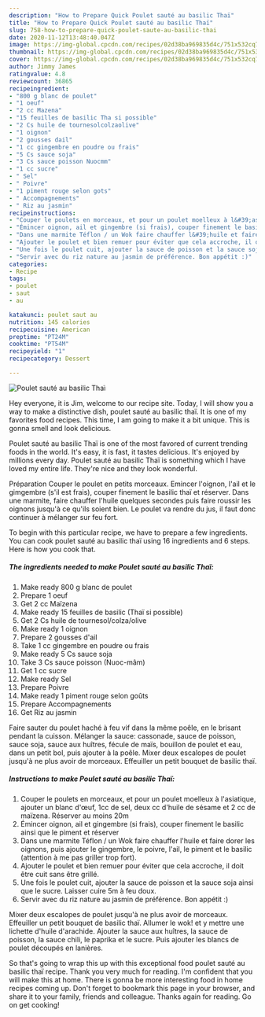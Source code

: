 ```yaml
---
description: "How to Prepare Quick Poulet sauté au basilic Thaï"
title: "How to Prepare Quick Poulet sauté au basilic Thaï"
slug: 758-how-to-prepare-quick-poulet-saute-au-basilic-thai
date: 2020-11-12T13:48:40.047Z
image: https://img-global.cpcdn.com/recipes/02d38ba969835d4c/751x532cq70/poulet-saute-au-basilic-thai-photo-principale-de-la-recette.jpg
thumbnail: https://img-global.cpcdn.com/recipes/02d38ba969835d4c/751x532cq70/poulet-saute-au-basilic-thai-photo-principale-de-la-recette.jpg
cover: https://img-global.cpcdn.com/recipes/02d38ba969835d4c/751x532cq70/poulet-saute-au-basilic-thai-photo-principale-de-la-recette.jpg
author: Jimmy James
ratingvalue: 4.8
reviewcount: 36865
recipeingredient:
- "800 g blanc de poulet"
- "1 oeuf"
- "2 cc Mazena"
- "15 feuilles de basilic Tha si possible"
- "2 Cs huile de tournesolcolzaolive"
- "1 oignon"
- "2 gousses dail"
- "1 cc gingembre en poudre ou frais"
- "5 Cs sauce soja"
- "3 Cs sauce poisson Nuocmm"
- "1 cc sucre"
- " Sel"
- " Poivre"
- "1 piment rouge selon gots"
- " Accompagnements"
- " Riz au jasmin"
recipeinstructions:
- "Couper le poulets en morceaux, et pour un poulet moelleux à l&#39;asiatique, ajouter un blanc d&#39;œuf, 1cc de sel, deux cc d&#39;huile de sésame et 2 cc de maïzena. Réserver au moins 20m"
- "Émincer oignon, ail et gingembre (si frais), couper finement le basilic ainsi que le piment et réserver"
- "Dans une marmite Téflon / un Wok faire chauffer l&#39;huile et faire dorer les oignons, puis ajouter le gingembre, le poivre, l&#39;ail, le piment et le basilic (attention à me pas griller trop fort)."
- "Ajouter le poulet et bien remuer pour éviter que cela accroche, il doit être cuit sans être grillé."
- "Une fois le poulet cuit, ajouter la sauce de poisson et la sauce soja ainsi que le sucre. Laisser cuire 5m à feu doux."
- "Servir avec du riz nature au jasmin de préférence. Bon appétit :)"
categories:
- Recipe
tags:
- poulet
- saut
- au

katakunci: poulet saut au 
nutrition: 145 calories
recipecuisine: American
preptime: "PT24M"
cooktime: "PT54M"
recipeyield: "1"
recipecategory: Dessert

---
```



![Poulet sauté au basilic Thaï](https://img-global.cpcdn.com/recipes/02d38ba969835d4c/751x532cq70/poulet-saute-au-basilic-thai-photo-principale-de-la-recette.jpg)

Hey everyone, it is Jim, welcome to our recipe site. Today, I will show you a way to make a distinctive dish, poulet sauté au basilic thaï. It is one of my favorites food recipes. This time, I am going to make it a bit unique. This is gonna smell and look delicious.

Poulet sauté au basilic Thaï is one of the most favored of current trending foods in the world. It's easy, it is fast, it tastes delicious. It's enjoyed by millions every day. Poulet sauté au basilic Thaï is something which I have loved my entire life. They're nice and they look wonderful.

Préparation Couper le poulet en petits morceaux. Emincer l&#39;oignon, l&#39;ail et le gimgembre (s&#39;il est frais), couper finement le basilic thaï et réserver. Dans une marmite, faire chauffer l&#39;huile quelques secondes puis faire roussir les oignons jusqu&#39;à ce qu&#39;ils soient bien. Le poulet va rendre du jus, il faut donc continuer à mélanger sur feu fort.


To begin with this particular recipe, we have to prepare a few ingredients. You can cook poulet sauté au basilic thaï using 16 ingredients and 6 steps. Here is how you cook that.

<!--inarticleads1-->

##### The ingredients needed to make Poulet sauté au basilic Thaï:

1. Make ready 800 g blanc de poulet
1. Prepare 1 oeuf
1. Get 2 cc Maïzena
1. Make ready 15 feuilles de basilic (Thaï si possible)
1. Get 2 Cs huile de tournesol/colza/olive
1. Make ready 1 oignon
1. Prepare 2 gousses d&#39;ail
1. Take 1 cc gingembre en poudre ou frais
1. Make ready 5 Cs sauce soja
1. Take 3 Cs sauce poisson (Nuoc-mâm)
1. Get 1 cc sucre
1. Make ready  Sel
1. Prepare  Poivre
1. Make ready 1 piment rouge selon goûts
1. Prepare  Accompagnements
1. Get  Riz au jasmin


Faire sauter du poulet haché à feu vif dans la même poêle, en le brisant pendant la cuisson. Mélanger la sauce: cassonade, sauce de poisson, sauce soja, sauce aux huîtres, fécule de maïs, bouillon de poulet et eau, dans un petit bol, puis ajouter à la poêle. Mixer deux escalopes de poulet jusqu&#39;à ne plus avoir de morceaux. Effeuiller un petit bouquet de basilic thaï. 

<!--inarticleads2-->

##### Instructions to make Poulet sauté au basilic Thaï:

1. Couper le poulets en morceaux, et pour un poulet moelleux à l&#39;asiatique, ajouter un blanc d&#39;œuf, 1cc de sel, deux cc d&#39;huile de sésame et 2 cc de maïzena. Réserver au moins 20m
1. Émincer oignon, ail et gingembre (si frais), couper finement le basilic ainsi que le piment et réserver
1. Dans une marmite Téflon / un Wok faire chauffer l&#39;huile et faire dorer les oignons, puis ajouter le gingembre, le poivre, l&#39;ail, le piment et le basilic (attention à me pas griller trop fort).
1. Ajouter le poulet et bien remuer pour éviter que cela accroche, il doit être cuit sans être grillé.
1. Une fois le poulet cuit, ajouter la sauce de poisson et la sauce soja ainsi que le sucre. Laisser cuire 5m à feu doux.
1. Servir avec du riz nature au jasmin de préférence. Bon appétit :)


Mixer deux escalopes de poulet jusqu&#39;à ne plus avoir de morceaux. Effeuiller un petit bouquet de basilic thaï. Allumer le wok! et y mettre une lichette d&#39;huile d&#39;arachide. Ajouter la sauce aux huîtres, la sauce de poisson, la sauce chili, le paprika et le sucre. Puis ajouter les blancs de poulet découpés en lanières. 

So that's going to wrap this up with this exceptional food poulet sauté au basilic thaï recipe. Thank you very much for reading. I'm confident that you will make this at home. There is gonna be more interesting food in home recipes coming up. Don't forget to bookmark this page in your browser, and share it to your family, friends and colleague. Thanks again for reading. Go on get cooking!

